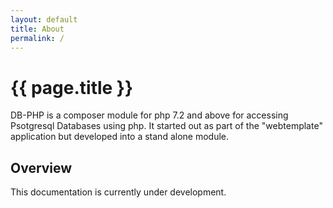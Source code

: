 ```yaml
---
layout: default
title: About
permalink: /
---
```

# {{ page.title }}

DB-PHP is a composer module for php 7.2 and above for accessing Psotgresql Databases
using php.  It started out as part of the "webtemplate" application but developed into
a stand alone module.

## Overview

This documentation is currently under development.
